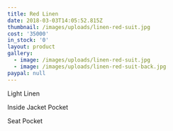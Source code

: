 ```yaml
---
title: Red Linen
date: 2018-03-03T14:05:52.815Z
thumbnail: /images/uploads/linen-red-suit.jpg
cost: '35000'
in_stock: '0'
layout: product
gallery:
  - image: /images/uploads/linen-red-suit.jpg
  - image: /images/uploads/linen-red-suit-back.jpg
paypal: null
---
```

Light Linen


Inside Jacket Pocket


Seat Pocket

